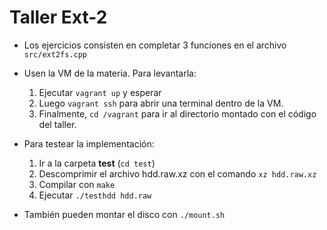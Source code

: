 # Taller Ext-2

* Los ejercicios consisten en completar 3 funciones en el archivo `src/ext2fs.cpp`

* Usen la VM de la materia. Para levantarla:

  1. Ejecutar `vagrant up` y esperar
  2. Luego `vagrant ssh` para abrir una terminal dentro de la VM.
  3. Finalmente, `cd /vagrant` para ir al directorio montado con el código del taller.

* Para testear la implementación: 

  1. Ir a la carpeta **test** (`cd test`)
  2. Descomprimir el archivo hdd.raw.xz con el comando `xz hdd.raw.xz`
  3. Compilar con `make`
  4. Ejecutar `./testhdd hdd.raw`

* También pueden montar el disco con `./mount.sh`
